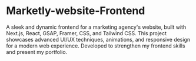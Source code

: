 # Marketly-website-Frontend
A sleek and dynamic frontend for a marketing agency's website, built with Next.js, React, GSAP, Framer, CSS, and Tailwind CSS. This project showcases advanced UI/UX techniques, animations, and responsive design for a modern web experience. Developed to strengthen my frontend skills and present my portfolio.
